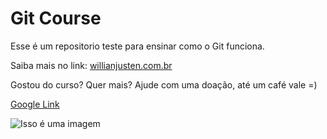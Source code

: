 # Git Course

Esse é um repositorio teste para ensinar como o Git funciona.

Saiba mais no link: [willianjusten.com.br](http://willianjusten.com.br)

Gostou do curso? Quer mais? Ajude com uma doação, até um café vale =)

[Google Link](https://google.com.br) 

![Isso é uma imagem](https://myoctocat.com/assets/images/base-octocat.svg)

